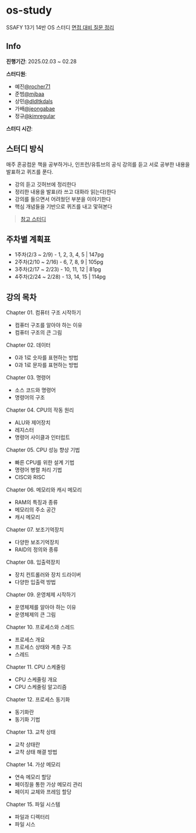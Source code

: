 # os-study
SSAFY 13기 14반 OS 스터디
[면접 대비 질문 정리](https://docs.google.com/document/d/1mh9lFMP0VbSISb6kl-9wk4Ocgs6rhl5SRHo5FbkyMvQ/edit?usp=sharing)


## Info

**진행기간**: 2025.02.03 ~ 02.28



**스터디원**: 

+ 예진[@rocher71](https://github.com/rocher71)
+ 준범[@mjbaa](https://github.com/mjbaa)
+ 상민[@dldltkdals](https://github.com/dldltkdals)
+ 가배[@jeongabae](https://github.com/jeongabae)
+ 정규[@kimregular](https://github.com/kimregular)

**스터디 시간**: 





## 스터디 방식

매주 혼공컴운 책을 공부하거나, 인프런/유튜브의 공식 강의를 듣고 서로 공부한 내용을 발표하고 퀴즈를 푼다.

+ 강의 듣고 깃허브에 정리한다
+ 정리한 내용을 발표(라 쓰고 대화라 읽는다)한다
+ 강의를 들으면서 어려웠던 부분을 이야기한다
+ 핵심 개념들을 기반으로 퀴즈를 내고 맟혀본다



> [참고 스터디](https://github.com/superyodi/os-study)




## 주차별 계획표
- 1주차(2/3 ~ 2/9) - 1, 2, 3, 4, 5 |  147pg
- 2주차(2/10 ~ 2/16) - 6, 7, 8, 9 |  105pg
- 3주차(2/17 ~ 2/23) - 10, 11, 12 |  81pg
- 4주차(2/24 ~ 2/28) - 13, 14, 15 |  114pg



## 강의 목차
Chapter 01. 컴퓨터 구조 시작하기
   - 컴퓨터 구조를 알아야 하는 이유
   - 컴퓨터 구조의 큰 그림

Chapter 02. 데이터
- 0과 1로 숫자를 표현하는 방법
- 0과 1로 문자를 표현하는 방법
  
Chapter 03. 명령어
- 소스 코드와 명령어
- 명령어의 구조
  
Chapter 04. CPU의 작동 원리
- ALU와 제어장치
- 레지스터
- 명령어 사이클과 인터럽트
  
Chapter 05. CPU 성능 향상 기법
- 빠른 CPU를 위한 설계 기법
- 명령어 병렬 처리 기법
- CISC와 RISC

Chapter 06. 메모리와 캐시 메모리
- RAM의 특징과 종류
- 메모리의 주소 공간
- 캐시 메모리

Chapter 07. 보조기억장치
- 다양한 보조기억장치
- RAID의 정의와 종류

Chapter 08. 입출력장치
- 장치 컨트롤러와 장치 드라이버
- 다양한 입출력 방법

Chapter 09. 운영체제 시작하기
- 운영체제를 알아야 하는 이유
- 운영체제의 큰 그림

Chapter 10. 프로세스와 스레드
- 프로세스 개요
- 프로세스 상태와 계층 구조
- 스레드

Chapter 11. CPU 스케줄링
- CPU 스케줄링 개요
- CPU 스케줄링 알고리즘

Chapter 12. 프로세스 동기화
- 동기화란
- 동기화 기법

Chapter 13. 교착 상태
- 교착 상태란
- 교착 상태 해결 방법

Chapter 14. 가상 메모리
- 연속 메모리 할당
- 페이징을 통한 가상 메모리 관리
- 페이지 교체와 프레임 할당

Chapter 15. 파일 시스템
- 파일과 디렉터리
- 파일 시스

